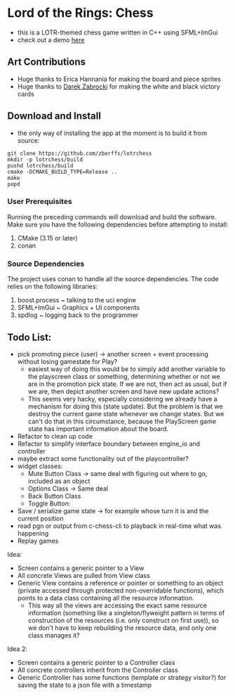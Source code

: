# Lord of the Rings: Chess
- this is a LOTR-themed chess game written in C++ using SFML+ImGui
- check out a demo [here](https://zborffs.github.io/SFML-ImGui-Chess-UI)

## Art Contributions
- Huge thanks to Erica Hannania for making the board and piece sprites
- Huge thanks to [Darek Zabrocki](https://www.deviantart.com/darekzabrocki/about) for making the white and black victory cards 

## Download and Install
- the only way of installing the app at the moment is to build it from source:

```shell
git clone https://github.com/zborffs/lotrchess
mkdir -p lotrchess/build
pushd lotrchess/build
cmake -DCMAKE_BUILD_TYPE=Release ..
make
popd
```

### User Prerequisites
Running the preceding commands will download and build the software. Make sure you have the following dependencies 
before attempting to install:
1. CMake (3.15 or later)
2. conan

### Source Dependencies
The project uses conan to handle all the source dependencies. The code relies on the following libraries:
  1. boost.process ~ talking to the uci engine
  2. SFML+ImGui ~ Graphics + UI components
  3. spdlog ~ logging back to the programmer

## Todo List:
- pick promoting piece (user) -> another screen + event processing without losing gamestate for Play?
  - easiest way of doing this would be to simply add another variable to the playscreen class or something, determining
    whether or not we are in the promotion pick state. If we are not, then act as usual, but if we are, then depict 
    another screen and have new update actions?
  - This seems very hacky, especially considering we already have a mechanism for doing this (state update). But the 
    problem is that we destroy the current game state whenever we change states. But we can't do that in this 
    circumstance, because the PlayScreen game state has important information about the board.
- Refactor to clean up code
- Refactor to simplify interface boundary between engine_io and controller
- maybe extract some functionality out of the playcontroller?
- widget classes:
  - Mute Button Class -> same deal with figuring out where to go, included as an object
  - Options Class -> Same deal
  - Back Button Class
  - Toggle Button:
- Save / serialize game state -> for example whose turn it is and the current position
- read pgn or output from c-chess-cli to playback in real-time what was happening
- Replay games


Idea:
- Screen contains a generic pointer to a View
- All concrete Views are pulled from View class
- Generic View contains a reference or pointer or something to an object (private accessed through protected 
  non-overridable functions), which points to a data class containing all the resource information.
  - This way all the views are accessing the exact same resource information (something like a singleton/flyweight 
    pattern in terms of construction of the resources (i.e. only construct on first use)), so we don't have to keep 
    rebuilding the resource data, and only one class manages it?

Idea 2:
- Screen contains a generic pointer to a Controller class
- All concrete controllers inherit from the Controller class
- Generic Controller has some functions (template or strategy visitor?) for saving the state to a json file with a timestamp
